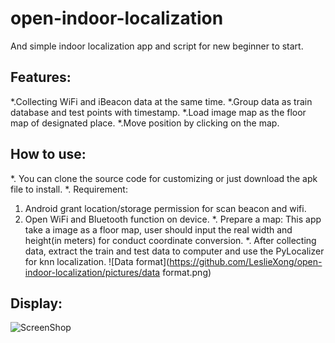 # open-indoor-localization
And simple indoor localization app and script for new beginner to start.

## Features:
*.Collecting WiFi and iBeacon data at the same time.
*.Group data as train database and test points with timestamp.
*.Load image map as the floor map of designated place.
*.Move position by clicking on the map.

## How to use:
*. You can clone the source code for customizing or just download the apk file to install.
*. Requirement:
   1. Android grant location/storage permission for scan beacon and wifi.
   2. Open WiFi and Bluetooth function on device.
*. Prepare a map: This app take a image as a floor map, user should input the real width and height(in meters) for conduct coordinate conversion.
*. After collecting data, extract the train and test data to computer and use the PyLocalizer for knn localization.
![Data format](https://github.com/LeslieXong/open-indoor-localization/pictures/data format.png)

## Display:
![ScreenShop](https://github.com/LeslieXong/open-indoor-localization/pictures/screenshot.jpg)



